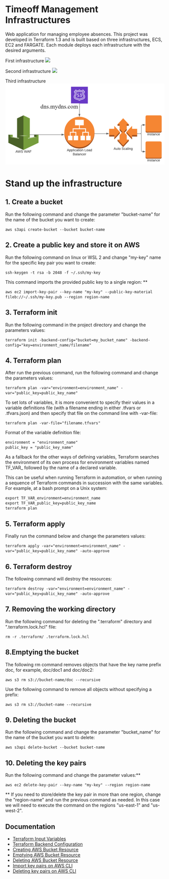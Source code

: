 # Timeoff Management Infrastructures
Web application for managing employee absences.
This project was developed in Terraform 1.3 and is built based on three infrastructures, ECS, EC2 and FARGATE. Each module deploys each infrastructure with the desired arguments.

First infrastructure
![](fargate.png)

Second infrastructure
![](ecs.png)

Third infrastructure
![](ec2.png)

# Stand up the infrastructure


## 1. Create a bucket

Run the following command and change the parameter "bucket-name" for the name of the bucket you want to create:

    aws s3api create-bucket --bucket bucket-name 
 
## 2. Create a public key and store it on AWS 

Run the following command on linux or WSL 2 and change "my-key" name for the specific key pair you want to create:

    ssh-keygen -t rsa -b 2048 -f ~/.ssh/my-key 

This command imports the provided public key to a single region: **

    aws ec2 import-key-pair --key-name "my-key" --public-key-material fileb://~/.ssh/my-key.pub --region region-name 

## 3. Terraform init

Run the following command in the project directory and change the parameters values:

    terraform init -backend-config="bucket=my_bucket_name" -backend-config="key=environment_name/filename" 

## 4. Terraform plan

After run the previous command, run the following command and change the parameters values:

    terraform plan -var="environment=environment_name" -var="public_key=public_key_name" 

To set lots of variables, it is more convenient to specify their values in a variable definitions file (with a filename ending in either .tfvars or .tfvars.json) and then specify that file on the command line with -var-file:

    terraform plan -var-file="filename.tfvars" 

Format of the variable definition file: 

    environment = "environment_name"
    public_key = "public_key_name"

As a fallback for the other ways of defining variables, Terraform searches the environment of its own process for environment variables named TF_VAR_ followed by the name of a declared variable.

This can be useful when running Terraform in automation, or when running a sequence of Terraform commands in succession with the same variables. For example, at a bash prompt on a Unix system:

    export TF_VAR_environment=environment_name 
    export TF_VAR_public_key=public_key_name 
    terraform plan 

## 5. Terraform apply 

Finally run the command below and change the parameters values:

    terraform apply -var="environment=environment_name" -var="public_key=public_key_name" -auto-approve 

## 6. Terraform destroy

The following command will destroy the resources:

    terraform destroy -var="environment=environment_name" -var="public_key=public_key_name" -auto-approve 

## 7. Removing the working directory

Run the following command for deleting the ".terraform" directory and ".terraform.lock.hcl" file:

    rm -r .terraform/ .terraform.lock.hcl

## 8.Emptying the bucket

The following rm command removes objects that have the key name prefix doc, for example, doc/doc1 and doc/doc2:

    aws s3 rm s3://bucket-name/doc --recursive 

Use the following command to remove all objects without specifying a prefix:

    aws s3 rm s3://bucket-name --recursive 

## 9. Deleting the bucket

Run the following command and change the parameter "bucket_name" for the name of the bucket you want to delete:

    aws s3api delete-bucket --bucket bucket-name 

## 10. Deleting the key pairs

Run the following command and change the parameter values:**

    aws ec2 delete-key-pair --key-name "my-key" --region region-name 

** If you need to store/delete the key pair in more than one region, change the "region-name" and run the previous command as needed. In this case we will need to execute the command on the regions "us-east-1" and "us-west-2".

## Documentation

- [Terraform Input Variables](https://www.terraform.io/language/values/variables#input-variable-documentation)
- [Terraform Backend Configuration](https://www.terraform.io/language/settings/backends/configuration)
- [Creating AWS Bucket Resource](https://docs.aws.amazon.com/AmazonS3/latest/userguide/create-bucket-overview.html)
- [Emptying AWS Bucket Resource](https://docs.aws.amazon.com/AmazonS3/latest/userguide/empty-bucket.html)
- [Deleting AWS Bucket Resource](https://docs.aws.amazon.com/AmazonS3/latest/userguide/delete-bucket.html)
- [Import key pairs on AWS CLI](https://docs.aws.amazon.com/cli/latest/reference/ec2/import-key-pair.html)
- [Deleting key pairs on AWS CLI](https://docs.aws.amazon.com/cli/latest/userguide/cli-services-ec2-keypairs.html)